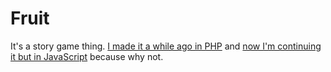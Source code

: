 Fruit
=======

It's a story game thing. [I made it a while ago in PHP](http://ratherwonderful.com/fruit/) and [now I'm continuing it but in JavaScript](http://ratherwonderful.com/fruitjs/) because why not. 
